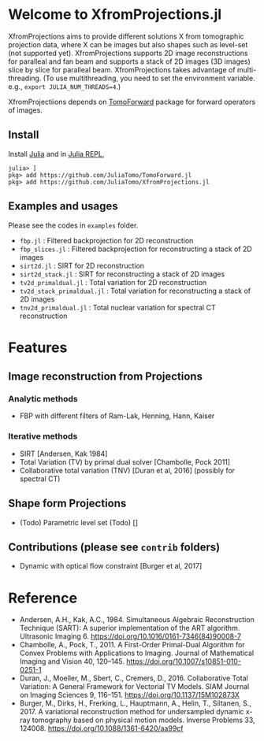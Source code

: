 # Welcome to XfromProjections.jl

XfromProjections aims to provide different solutions X from tomographic projection data, where X can be images but also shapes such as level-set (not supported yet). XfromProjections supports 2D image reconstructions for paralleal and fan beam and supports a stack of 2D images (3D images) slice by slice for paralleal beam. XfromProjections takes advantage of multi-threading. (To use multithreading, you need to set the environment variable. e.g., `export JULIA_NUM_THREADS=4`.)

XfromProjectiions depends on [TomoForward](https://github.com/JuliaTomo/TomoForward.jl) package for forward operators of images.

## Install

Install [Julia](https://julialang.org/downloads/) and in [Julia REPL](https://docs.julialang.org/en/v1/stdlib/REPL/),

```
julia> ]
pkg> add https://github.com/JuliaTomo/TomoForward.jl
pkg> add https://github.com/JuliaTomo/XfromProjections.jl
```

## Examples and usages

Please see the codes in `examples` folder.

- `fbp.jl` : Filtered backprojection for 2D reconstruction
- `fbp_slices.jl` : Filtered backprojection for reconstructing a stack of 2D images
- `sirt2d.jl` : SIRT for 2D reconstruction
- `sirt2d_stack.jl` : SIRT for reconstructing a stack of 2D images
- `tv2d_primaldual.jl` : Total variation for 2D reconstruction
- `tv2d_stack_primaldual.jl` : Total variation for reconstructing a stack of 2D images
- `tnv2d_primaldual.jl` : Total nuclear variation for spectral CT reconstruction

# Features

## Image reconstruction from Projections

### Analytic methods

- FBP with different filters of Ram-Lak, Henning, Hann, Kaiser

### Iterative methods

- SIRT [Andersen, Kak 1984]
- Total Variation (TV) by primal dual solver [Chambolle, Pock 2011]
- Collaborative total variation (TNV) [Duran et al, 2016] (possibly for spectral CT)

## Shape form Projections

- (Todo) Parametric level set (Todo) []

## Contributions (please see `contrib` folders)

- Dynamic with optical flow constraint [Burger et al, 2017]


# Reference

- Andersen, A.H., Kak, A.C., 1984. Simultaneous Algebraic Reconstruction Technique (SART): A superior implementation of the ART algorithm. Ultrasonic Imaging 6. https://doi.org/10.1016/0161-7346(84)90008-7
- Chambolle, A., Pock, T., 2011. A First-Order Primal-Dual Algorithm for Convex Problems with Applications to Imaging. Journal of Mathematical Imaging and Vision 40, 120–145. https://doi.org/10.1007/s10851-010-0251-1
- Duran, J., Moeller, M., Sbert, C., Cremers, D., 2016. Collaborative Total Variation: A General Framework for Vectorial TV Models. SIAM Journal on Imaging Sciences 9, 116–151. https://doi.org/10.1137/15M102873X
- Burger, M., Dirks, H., Frerking, L., Hauptmann, A., Helin, T., Siltanen, S., 2017. A variational reconstruction method for undersampled dynamic x-ray tomography based on physical motion models. Inverse Problems 33, 124008. https://doi.org/10.1088/1361-6420/aa99cf
